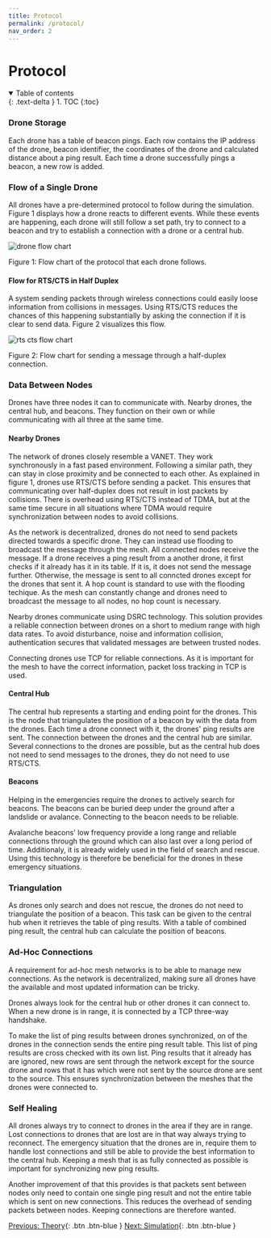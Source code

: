 ```yaml
---
title: Protocol
permalink: /protocol/
nav_order: 2
---
```


# Protocol
<details open markdown="block">
  <summary>
    Table of contents
  </summary>
  {: .text-delta }
1. TOC
{:toc}
</details>


### Drone Storage
Each drone has a table of beacon pings. Each row contains the IP address of the drone, beacon identifier, the coordinates of the drone and calculated distance about a ping result. Each time a drone successfully pings a beacon, a new row is added.

### Flow of a Single Drone

All drones have a pre-determined protocol to follow during the simulation. Figure 1 displays how a drone reacts to different events. While these events are happening, each drone will still follow a set path, try to connect to a beacon and try to establish a connection with a drone or a central hub.

<img src="/IM-WANTEDD/images/drone_flow_chart.png" alt="drone flow chart" />

Figure 1: Flow chart of the protocol that each drone follows.



#### **Flow for RTS/CTS in Half Duplex**
A system sending packets through wireless connections could easily loose information from collisions in messages. Using RTS/CTS reduces the chances of this happening substantially by asking the connection if it is clear to send data. Figure 2 visualizes this flow. 

<img src="/IM-WANTEDD/images/rts_cts_flow_chart.png" alt="rts cts flow chart"/>

Figure 2: Flow chart for sending a message through a half-duplex connection.


### Data Between Nodes
Drones have three nodes it can to communicate with. Nearby drones, the central hub, and beacons. They function on their own or while communicating with all three at the same time.

#### **Nearby Drones**
The network of drones closely resemble a VANET. They work synchronously in a fast pased environment. Following a similar path, they can stay in close proximity and be connected to each other. As explained in figure 1, drones use RTS/CTS before sending a packet. This ensures that communicating over half-duplex does not result in lost packets by collisions. There is overhead using RTS/CTS instead of TDMA, but at the same time secure in all situations where TDMA would require synchronization between nodes to avoid collisions.

As the network is decentralized, drones do not need to send packets directed towards a specific drone. They can instead use flooding to broadcast the message through the mesh. All connected nodes receive the message. If a drone receives a ping result from a another drone, it first checks if it already has it in its table. If it is, it does not send the message further. Otherwise, the message is sent to all conncted drones except for the drones that sent it. A hop count is standard to use with the flooding techique. As the mesh can constantly change and drones need to broadcast the message to all nodes, no hop count is necessary.

Nearby drones communicate using DSRC technology. This solution provides a reliable connection between drones on a short to medium range with high data rates. To avoid disturbance, noise and information collision, authentication secures that validated messages are between trusted nodes.

Connecting drones use TCP for reliable connections. As it is important for the mesh to have the correct information, packet loss tracking in TCP is used.

#### **Central Hub**

The central hub represents a starting and ending point for the drones. This is the node that triangulates the position of a beacon by with the data from the drones. Each time a drone connect with it, the drones' ping results are sent. The connection between the drones and the central hub are similar. Several connections to the drones are possible, but as the central hub does not need to send messages to the drones, they do not need to use RTS/CTS.

#### **Beacons**
Helping in the emergencies require the drones to actively search for beacons. The beacons can be buried deep under the ground after a landslide or avalance. Connecting to the beacon needs to be reliable. 

Avalanche beacons' low frequency provide a long range and reliable connections through the ground which can also last over a long period of time. Additionaly, it is already widely used in the field of search and rescue. Using this technology is therefore be beneficial for the drones in these emergency situations.

### Triangulation

As drones only search and does not rescue, the drones do not need to triangulate the position of a beacon. This task can be given to the central hub when it retrieves the table of ping results. With a table of combined ping result, the central hub can calculate the position of beacons.


### Ad-Hoc Connections

A requirement for ad-hoc mesh networks is to be able to manage new connections. As the network is decentralized, making sure all drones have the available and most updated information can be tricky. 

Drones always look for the central hub or other drones it can connect to. When a new drone is in range, it is connected by a TCP three-way handshake.

To make the list of ping results between drones synchronized, on of the drones in the connection sends the entire ping result table. This list of ping results are cross checked with its own list. Ping results that it already has are ignored, new rows are sent through the network except for the source drone and rows that it has which were not sent by the source drone are sent to the source. This ensures synchronization between the meshes that the drones were connected to.

### Self Healing
All drones always try to connect to drones in the area if they are in range. Lost connections to drones that are lost are in that way always trying to reconnect. The emergency situation that the drones are in, require them to handle lost connections and still be able to provide the best information to the central hub. Keeping a mesh that is as fully connected as possible is important for synchronizing new ping results.

Another improvement of that this provides is that packets sent between nodes only need to contain one single ping result and not the entire table which is sent on new connections. This reduces the overhead of sending packets between nodes. Keeping connections are therefore wanted.


[Previous: Theory](/IM-WANTEDD/theory){: .btn .btn-blue }
[Next: Simulation](/IM-WANTEDD/simulation){: .btn .btn-blue }